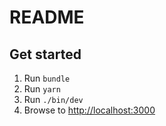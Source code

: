 # README

## Get started

1. Run `bundle`
2. Run `yarn`
3. Run `./bin/dev`
4. Browse to [http://localhost:3000](http://localhost:3000)
